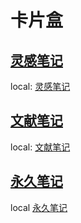 # 卡片盒

## [灵感笔记](https://github.com/zxinzhiniepan/zettelkasten-fleeting.git)
local: [灵感笔记](./zettelkasten-fleeting/fleeting.md)

## [文献笔记](https://github.com/zxinzhiniepan/zettelkasten-literature.git)
local: [文献笔记](./zettelkasten-literature/literature.md)

## [永久笔记](https://github.com/zxinzhiniepan/zettelkasten-permanent.git)
local [永久笔记](./zettelkasten-permanent/permanent.md)
